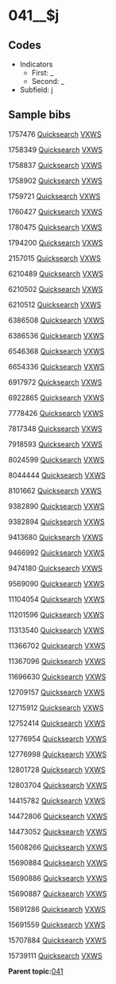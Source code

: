 # 041\_\_$j

## Codes

-   Indicators
    -   First: \_
    -   Second: \_
-   Subfield: j

## Sample bibs

1757476 [Quicksearch](https://search.library.yale.edu/catalog/1757476) [VXWS](http://prodorbis.library.yale.edu:7014/vxws/GetHoldingsService?bibId=1757476)

1758349 [Quicksearch](https://search.library.yale.edu/catalog/1758349) [VXWS](http://prodorbis.library.yale.edu:7014/vxws/GetHoldingsService?bibId=1758349)

1758837 [Quicksearch](https://search.library.yale.edu/catalog/1758837) [VXWS](http://prodorbis.library.yale.edu:7014/vxws/GetHoldingsService?bibId=1758837)

1758902 [Quicksearch](https://search.library.yale.edu/catalog/1758902) [VXWS](http://prodorbis.library.yale.edu:7014/vxws/GetHoldingsService?bibId=1758902)

1759721 [Quicksearch](https://search.library.yale.edu/catalog/1759721) [VXWS](http://prodorbis.library.yale.edu:7014/vxws/GetHoldingsService?bibId=1759721)

1760427 [Quicksearch](https://search.library.yale.edu/catalog/1760427) [VXWS](http://prodorbis.library.yale.edu:7014/vxws/GetHoldingsService?bibId=1760427)

1780475 [Quicksearch](https://search.library.yale.edu/catalog/1780475) [VXWS](http://prodorbis.library.yale.edu:7014/vxws/GetHoldingsService?bibId=1780475)

1794200 [Quicksearch](https://search.library.yale.edu/catalog/1794200) [VXWS](http://prodorbis.library.yale.edu:7014/vxws/GetHoldingsService?bibId=1794200)

2157015 [Quicksearch](https://search.library.yale.edu/catalog/2157015) [VXWS](http://prodorbis.library.yale.edu:7014/vxws/GetHoldingsService?bibId=2157015)

6210489 [Quicksearch](https://search.library.yale.edu/catalog/6210489) [VXWS](http://prodorbis.library.yale.edu:7014/vxws/GetHoldingsService?bibId=6210489)

6210502 [Quicksearch](https://search.library.yale.edu/catalog/6210502) [VXWS](http://prodorbis.library.yale.edu:7014/vxws/GetHoldingsService?bibId=6210502)

6210512 [Quicksearch](https://search.library.yale.edu/catalog/6210512) [VXWS](http://prodorbis.library.yale.edu:7014/vxws/GetHoldingsService?bibId=6210512)

6386508 [Quicksearch](https://search.library.yale.edu/catalog/6386508) [VXWS](http://prodorbis.library.yale.edu:7014/vxws/GetHoldingsService?bibId=6386508)

6386536 [Quicksearch](https://search.library.yale.edu/catalog/6386536) [VXWS](http://prodorbis.library.yale.edu:7014/vxws/GetHoldingsService?bibId=6386536)

6546368 [Quicksearch](https://search.library.yale.edu/catalog/6546368) [VXWS](http://prodorbis.library.yale.edu:7014/vxws/GetHoldingsService?bibId=6546368)

6654336 [Quicksearch](https://search.library.yale.edu/catalog/6654336) [VXWS](http://prodorbis.library.yale.edu:7014/vxws/GetHoldingsService?bibId=6654336)

6917972 [Quicksearch](https://search.library.yale.edu/catalog/6917972) [VXWS](http://prodorbis.library.yale.edu:7014/vxws/GetHoldingsService?bibId=6917972)

6922865 [Quicksearch](https://search.library.yale.edu/catalog/6922865) [VXWS](http://prodorbis.library.yale.edu:7014/vxws/GetHoldingsService?bibId=6922865)

7778426 [Quicksearch](https://search.library.yale.edu/catalog/7778426) [VXWS](http://prodorbis.library.yale.edu:7014/vxws/GetHoldingsService?bibId=7778426)

7817348 [Quicksearch](https://search.library.yale.edu/catalog/7817348) [VXWS](http://prodorbis.library.yale.edu:7014/vxws/GetHoldingsService?bibId=7817348)

7918593 [Quicksearch](https://search.library.yale.edu/catalog/7918593) [VXWS](http://prodorbis.library.yale.edu:7014/vxws/GetHoldingsService?bibId=7918593)

8024599 [Quicksearch](https://search.library.yale.edu/catalog/8024599) [VXWS](http://prodorbis.library.yale.edu:7014/vxws/GetHoldingsService?bibId=8024599)

8044444 [Quicksearch](https://search.library.yale.edu/catalog/8044444) [VXWS](http://prodorbis.library.yale.edu:7014/vxws/GetHoldingsService?bibId=8044444)

8101662 [Quicksearch](https://search.library.yale.edu/catalog/8101662) [VXWS](http://prodorbis.library.yale.edu:7014/vxws/GetHoldingsService?bibId=8101662)

9382890 [Quicksearch](https://search.library.yale.edu/catalog/9382890) [VXWS](http://prodorbis.library.yale.edu:7014/vxws/GetHoldingsService?bibId=9382890)

9382894 [Quicksearch](https://search.library.yale.edu/catalog/9382894) [VXWS](http://prodorbis.library.yale.edu:7014/vxws/GetHoldingsService?bibId=9382894)

9413680 [Quicksearch](https://search.library.yale.edu/catalog/9413680) [VXWS](http://prodorbis.library.yale.edu:7014/vxws/GetHoldingsService?bibId=9413680)

9466992 [Quicksearch](https://search.library.yale.edu/catalog/9466992) [VXWS](http://prodorbis.library.yale.edu:7014/vxws/GetHoldingsService?bibId=9466992)

9474180 [Quicksearch](https://search.library.yale.edu/catalog/9474180) [VXWS](http://prodorbis.library.yale.edu:7014/vxws/GetHoldingsService?bibId=9474180)

9569090 [Quicksearch](https://search.library.yale.edu/catalog/9569090) [VXWS](http://prodorbis.library.yale.edu:7014/vxws/GetHoldingsService?bibId=9569090)

11104054 [Quicksearch](https://search.library.yale.edu/catalog/11104054) [VXWS](http://prodorbis.library.yale.edu:7014/vxws/GetHoldingsService?bibId=11104054)

11201596 [Quicksearch](https://search.library.yale.edu/catalog/11201596) [VXWS](http://prodorbis.library.yale.edu:7014/vxws/GetHoldingsService?bibId=11201596)

11313540 [Quicksearch](https://search.library.yale.edu/catalog/11313540) [VXWS](http://prodorbis.library.yale.edu:7014/vxws/GetHoldingsService?bibId=11313540)

11366702 [Quicksearch](https://search.library.yale.edu/catalog/11366702) [VXWS](http://prodorbis.library.yale.edu:7014/vxws/GetHoldingsService?bibId=11366702)

11367096 [Quicksearch](https://search.library.yale.edu/catalog/11367096) [VXWS](http://prodorbis.library.yale.edu:7014/vxws/GetHoldingsService?bibId=11367096)

11696630 [Quicksearch](https://search.library.yale.edu/catalog/11696630) [VXWS](http://prodorbis.library.yale.edu:7014/vxws/GetHoldingsService?bibId=11696630)

12709157 [Quicksearch](https://search.library.yale.edu/catalog/12709157) [VXWS](http://prodorbis.library.yale.edu:7014/vxws/GetHoldingsService?bibId=12709157)

12715912 [Quicksearch](https://search.library.yale.edu/catalog/12715912) [VXWS](http://prodorbis.library.yale.edu:7014/vxws/GetHoldingsService?bibId=12715912)

12752414 [Quicksearch](https://search.library.yale.edu/catalog/12752414) [VXWS](http://prodorbis.library.yale.edu:7014/vxws/GetHoldingsService?bibId=12752414)

12776954 [Quicksearch](https://search.library.yale.edu/catalog/12776954) [VXWS](http://prodorbis.library.yale.edu:7014/vxws/GetHoldingsService?bibId=12776954)

12776998 [Quicksearch](https://search.library.yale.edu/catalog/12776998) [VXWS](http://prodorbis.library.yale.edu:7014/vxws/GetHoldingsService?bibId=12776998)

12801728 [Quicksearch](https://search.library.yale.edu/catalog/12801728) [VXWS](http://prodorbis.library.yale.edu:7014/vxws/GetHoldingsService?bibId=12801728)

12803704 [Quicksearch](https://search.library.yale.edu/catalog/12803704) [VXWS](http://prodorbis.library.yale.edu:7014/vxws/GetHoldingsService?bibId=12803704)

14415782 [Quicksearch](https://search.library.yale.edu/catalog/14415782) [VXWS](http://prodorbis.library.yale.edu:7014/vxws/GetHoldingsService?bibId=14415782)

14472806 [Quicksearch](https://search.library.yale.edu/catalog/14472806) [VXWS](http://prodorbis.library.yale.edu:7014/vxws/GetHoldingsService?bibId=14472806)

14473052 [Quicksearch](https://search.library.yale.edu/catalog/14473052) [VXWS](http://prodorbis.library.yale.edu:7014/vxws/GetHoldingsService?bibId=14473052)

15608266 [Quicksearch](https://search.library.yale.edu/catalog/15608266) [VXWS](http://prodorbis.library.yale.edu:7014/vxws/GetHoldingsService?bibId=15608266)

15690884 [Quicksearch](https://search.library.yale.edu/catalog/15690884) [VXWS](http://prodorbis.library.yale.edu:7014/vxws/GetHoldingsService?bibId=15690884)

15690886 [Quicksearch](https://search.library.yale.edu/catalog/15690886) [VXWS](http://prodorbis.library.yale.edu:7014/vxws/GetHoldingsService?bibId=15690886)

15690887 [Quicksearch](https://search.library.yale.edu/catalog/15690887) [VXWS](http://prodorbis.library.yale.edu:7014/vxws/GetHoldingsService?bibId=15690887)

15691286 [Quicksearch](https://search.library.yale.edu/catalog/15691286) [VXWS](http://prodorbis.library.yale.edu:7014/vxws/GetHoldingsService?bibId=15691286)

15691559 [Quicksearch](https://search.library.yale.edu/catalog/15691559) [VXWS](http://prodorbis.library.yale.edu:7014/vxws/GetHoldingsService?bibId=15691559)

15707884 [Quicksearch](https://search.library.yale.edu/catalog/15707884) [VXWS](http://prodorbis.library.yale.edu:7014/vxws/GetHoldingsService?bibId=15707884)

15739111 [Quicksearch](https://search.library.yale.edu/catalog/15739111) [VXWS](http://prodorbis.library.yale.edu:7014/vxws/GetHoldingsService?bibId=15739111)

**Parent topic:**[041](../../tags/041/041.md)

